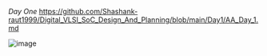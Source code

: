 *Day One*
https://github.com/Shashank-raut1999/Digital_VLSI_SoC_Design_And_Planning/blob/main/Day1/AA_Day_1.md


![image](https://github.com/piyushk246/Digital_VLSI_SoC_Design_And_Planning/assets/65733681/d11bf32c-d6e8-456d-bc89-d3447b1a7637)
